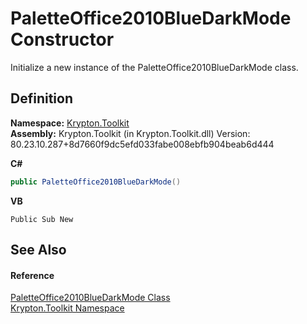# PaletteOffice2010BlueDarkMode Constructor


Initialize a new instance of the PaletteOffice2010BlueDarkMode class.



## Definition
**Namespace:** <a href="79d2eac2-21f4-54ff-7552-b20c33c30600.md">Krypton.Toolkit</a>  
**Assembly:** Krypton.Toolkit (in Krypton.Toolkit.dll) Version: 80.23.10.287+8d7660f9dc5efd033fabe008ebfb904beab6d444

**C#**
``` C#
public PaletteOffice2010BlueDarkMode()
```
**VB**
``` VB
Public Sub New
```



## See Also


#### Reference
<a href="dcb35504-1ac0-1847-6ba5-4a91ac468d8e.md">PaletteOffice2010BlueDarkMode Class</a>  
<a href="79d2eac2-21f4-54ff-7552-b20c33c30600.md">Krypton.Toolkit Namespace</a>  

